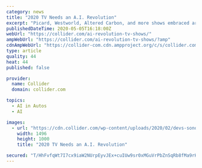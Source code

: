 ```yaml
---
category: news
title: "2020 TV Needs an A.I. Revolution"
excerpt: "Picard, Westworld, Altered Carbon, and more shows embraced artificial intelligence, but in all the wrong ways."
publishedDateTime: 2020-05-05T16:18:00Z
webUrl: "https://collider.com/ai-revolution-tv-shows/"
ampWebUrl: "https://collider.com/ai-revolution-tv-shows/?amp"
cdnAmpWebUrl: "https://collider-com.cdn.ampproject.org/c/s/collider.com/ai-revolution-tv-shows/?amp"
type: article
quality: 44
heat: 44
published: false

provider:
  name: Collider
  domain: collider.com

topics:
  - AI in Autos
  - AI

images:
  - url: "https://cdn.collider.com/wp-content/uploads/2020/02/devs-sonoya.jpeg"
    width: 1496
    height: 1000
    title: "2020 TV Needs an A.I. Revolution"

secured: "T/HhFvfqWt7I7cx9iaW2NUrpEyvJEx+cuIUw9sr0xMGuVrPbZnSqRb8fMa9rHKcwSPNPF8kmWAn9YJH+nqms7Ys+J13HSUCjDuCyKYjInanxTvA8JAcf0pLTzEsMbPo9JplzML9MLCrHgCH759vfpiYaSmjMkwGQwSpOLXhmpvXDpq7Zzb0bxUxiwzvk17UuAl638fdeHL92Z/4RaoncbVWX+Khe+PsGi/bQc4q+qufxBRQzs1GULOxUFYwL4zhMAdyOtoeP9g/8UYmxjwZUmchHi/hTxyG27eDm8rPAltc5+T2INyS5df/FVsss89z0;G7MQlpfNxVvxANNW8xHa/g=="
---
```


